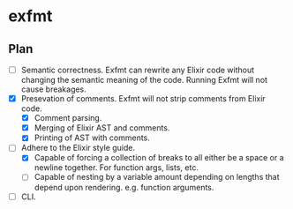 # exfmt

## Plan

- [ ] Semantic correctness. Exfmt can rewrite any Elixir code
  without changing the semantic meaning of the code. Running
  Exfmt will not cause breakages.
- [x] Presevation of comments. Exfmt will not strip comments
  from Elixir code.
  - [x] Comment parsing.
  - [x] Merging of Elixir AST and comments.
  - [x] Printing of AST with comments.
- [ ] Adhere to the Elixir style guide.
  - [x] Capable of forcing a collection of breaks to all either
    be a space or a newline together. For function args, lists, etc.
  - [ ] Capable of nesting by a variable amount depending on
    lengths that depend upon rendering. e.g. function arguments.
- [ ] CLI.
